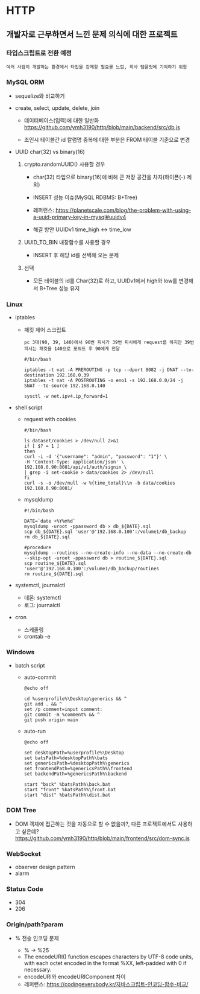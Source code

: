 # HTTP

## 개발자로 근무하면서 느낀 문제 의식에 대한 프로젝트

### 타입스크립트로 전환 예정

    여러 사람이 개발하는 환경에서 타입을 강제할 필요를 느낌, 회사 템플릿에 기여하기 위함

### MySQL ORM

- sequelize와 비교하기

- create, select, update, delete, join

  - 데이터베이스(입력)에 대한 일반화
    https://github.com/ymh3190/http/blob/main/backend/src/db.js

  - 조인시 테이블간 id 칼럼명 중복에 대한 부분은 FROM 테이블 기준으로 변경

- UUID char(32) vs binary(16)

  1. crypto.randomUUID() 사용할 경우

     - char(32) 타입으로 binary(16)에 비해 큰 저장 공간을 차지(하이픈(-) 제외)
     - INSERT 성능 이슈(MySQL RDBMS: B+Tree)
     - 레퍼런스: https://planetscale.com/blog/the-problem-with-using-a-uuid-primary-key-in-mysql#uuidv4

     - 해결 방안
       UUIDv1 time_high <-> time_low

  2. UUID_TO_BIN 내장함수를 사용할 경우

     - INSERT 후 해당 id를 선택해 오는 문제

  3. 선택
     - 모든 테이블의 id를 Char(32)로 하고, UUIDv1에서 high와 low를 변경해서 B+Tree 성능 유지

### Linux

- iptables

  - 패킷 제어 스크립트

        pc 3대(90, 39, 140)에서 90번 피시가 39번 피시에게 request를 하지만 39번 피시는 패킷을 140으로 포워드 후 90에게 전달

        #/bin/bash

        iptables -t nat -A PREROUTING -p tcp --dport 8082 -j DNAT --to-destination 192.168.0.39
        iptables -t nat -A POSTROUTING -o eno1 -s 192.168.0.0/24 -j SNAT --to-source 192.168.0.140

        sysctl -w net.ipv4.ip_forward=1

- shell script

  - request with cookies

        #/bin/bash

        ls dataset/cookies > /dev/null 2>&1
        if [ $? = 1 ]
        then
        curl -i -d '{"username": "admin", "password": "1"}' \
        -H 'Content-Type: application/json' \
        192.168.0.90:8081/api/v1/auth/signin \
        | grep -i set-cookie > data/cookies 2> /dev/null
        fi
        curl -s -o /dev/null -w %{time_total}\\n -b data/cookies 192.168.0.90:8081/

  - mysqldump

        #!/bin/bash

        DATE=`date +%Y%m%d`
        mysqldump -uroot -ppassword db > db_${DATE}.sql
        scp db_${DATE}.sql 'user'@'192.168.0.100':/volume1/db_backup
        rm db_${DATE}.sql

        #procedure
        mysqldump --routines --no-create-info --no-data --no-create-db --skip-opt -uroot -ppassword db > routine_${DATE}.sql
        scp routine_${DATE}.sql 'user'@'192.168.0.100':/volume1/db_backup/routines
        rm routine_${DATE}.sql

- systemctl, journalctl

  - 데몬: systemctl
  - 로그: journalctl

- cron

  - 스케줄링
  - crontab -e

### Windows

- batch script

  - auto-commit

        @echo off

        cd %userprofile%\Desktop\generics && ^
        git add . && ^
        set /p comment=input comment:
        git commit -m %comment% && ^
        git push origin main

  - auto-run

        @echo off

        set desktopPath=%userprofile%\Desktop
        set batsPath=%desktopPath%\bats
        set genericsPath=%desktopPath%\generics
        set frontendPath=%genericsPath%\frontend
        set backendPath=%genericsPath%\backend

        start "back" %batsPath%\back.bat
        start "front" %batsPath%\front.bat
        start "dist" %batsPath%\dist.bat

### DOM Tree

- DOM 객체에 접근하는 것을 자동으로 할 수 없을까?, 다른 프로젝트에서도 사용하고 싶은데?
  https://github.com/ymh3190/http/blob/main/frontend/src/dom-sync.js

### WebSocket

- observer design pattern
- alarm

### Status Code

- 304
- 206

### Origin/path?param

- % 전송 인코딩 문제

  - % -> %25
  - The encodeURI() function escapes characters by UTF-8 code units, with each octet encoded in the format %XX, left-padded with 0 if necessary.
  - encodeURI와 encodeURIComponent 차이
  - 레퍼런스: https://codingeverybody.kr/자바스크립트-인코딩-함수-비교/
